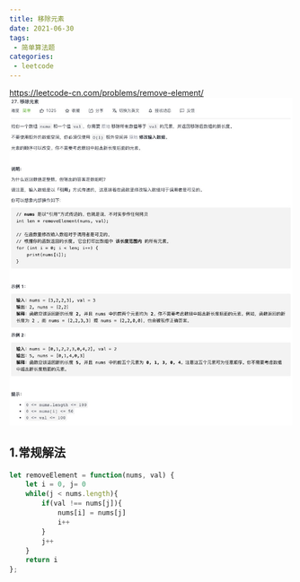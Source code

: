 ```yaml
---
title: 移除元素
date: 2021-06-30
tags:
 - 简单算法题
categories:
 - leetcode
---
```


<https://leetcode-cn.com/problems/remove-element/>
![ 移除元素](./img/27.jpg)

## 1.常规解法

```js
let removeElement = function(nums, val) {
    let i = 0, j= 0
    while(j < nums.length){
        if(val !== nums[j]){
            nums[i] = nums[j]
            i++
        }
        j++
    }
    return i
};
```

